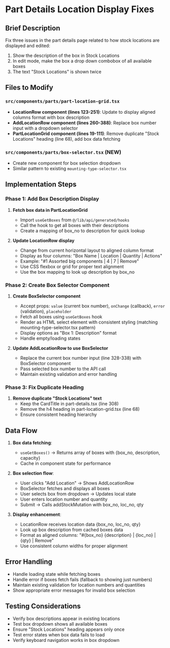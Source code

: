 # Part Details Location Display Fixes

## Brief Description

Fix three issues in the part details page related to how stock locations are displayed and edited:
1. Show the description of the box in Stock Locations
2. In edit mode, make the box a drop down combobox of all available boxes  
3. The text "Stock Locations" is shown twice

## Files to Modify

### `src/components/parts/part-location-grid.tsx`
- **LocationRow component (lines 123-251)**: Update to display aligned columns format with box description
- **AddLocationRow component (lines 260-388)**: Replace box number input with a dropdown selector
- **PartLocationGrid component (lines 19-111)**: Remove duplicate "Stock Locations" heading (line 68), add box data fetching

### `src/components/parts/box-selector.tsx` (NEW)
- Create new component for box selection dropdown
- Similar pattern to existing `mounting-type-selector.tsx`

## Implementation Steps

### Phase 1: Add Box Description Display

1. **Fetch box data in PartLocationGrid**
   - Import `useGetBoxes` from `@/lib/api/generated/hooks`
   - Call the hook to get all boxes with their descriptions
   - Create a mapping of box_no to description for quick lookup

2. **Update LocationRow display**
   - Change from current horizontal layout to aligned column format
   - Display as four columns: "Box Name | Location | Quantity | Actions"
   - Example: "#1 Assorted big components | 4 | 7 | Remove"
   - Use CSS flexbox or grid for proper text alignment
   - Use the box mapping to look up description by box_no

### Phase 2: Create Box Selector Component

1. **Create BoxSelector component**
   - Accept props: `value` (current box number), `onChange` (callback), `error` (validation), `placeholder`
   - Fetch all boxes using `useGetBoxes` hook
   - Render as HTML select element with consistent styling (matching mounting-type-selector.tsx pattern)
   - Display options as "Box 1: Description" format
   - Handle empty/loading states

2. **Update AddLocationRow to use BoxSelector**
   - Replace the current box number input (line 328-338) with BoxSelector component
   - Pass selected box number to the API call
   - Maintain existing validation and error handling

### Phase 3: Fix Duplicate Heading

1. **Remove duplicate "Stock Locations" text**
   - Keep the CardTitle in part-details.tsx (line 308)
   - Remove the h4 heading in part-location-grid.tsx (line 68)
   - Ensure consistent heading hierarchy

## Data Flow

1. **Box data fetching**:
   - `useGetBoxes()` → Returns array of boxes with {box_no, description, capacity}
   - Cache in component state for performance

2. **Box selection flow**:
   - User clicks "Add Location" → Shows AddLocationRow
   - BoxSelector fetches and displays all boxes
   - User selects box from dropdown → Updates local state
   - User enters location number and quantity
   - Submit → Calls addStockMutation with box_no, loc_no, qty

3. **Display enhancement**:
   - LocationRow receives location data {box_no, loc_no, qty}
   - Look up box description from cached boxes data
   - Format as aligned columns: "#{box_no} {description} | {loc_no} | {qty} | Remove"
   - Use consistent column widths for proper alignment

## Error Handling

- Handle loading state while fetching boxes
- Handle error if boxes fetch fails (fallback to showing just numbers)
- Maintain existing validation for location numbers and quantities
- Show appropriate error messages for invalid box selection

## Testing Considerations

- Verify box descriptions appear in existing locations
- Test box dropdown shows all available boxes
- Ensure "Stock Locations" heading appears only once
- Test error states when box data fails to load
- Verify keyboard navigation works in box dropdown